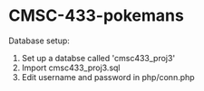 # CMSC-433-pokemans

Database setup:
  1. Set up a databse called 'cmsc433_proj3'
  2. Import cmsc433_proj3.sql
  3. Edit username and password in php/conn.php
